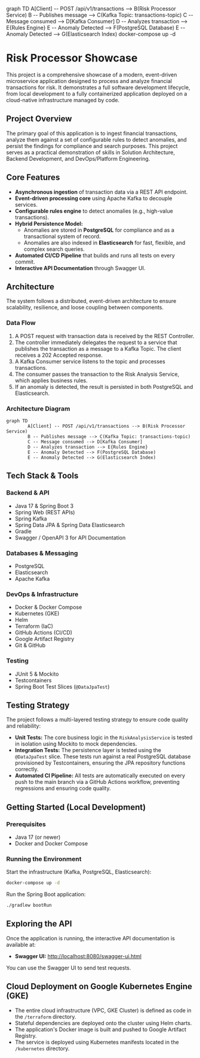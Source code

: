 graph TD
A[Client] -- POST /api/v1/transactions --> B(Risk Processor Service)
B -- Publishes message --> C(Kafka Topic: transactions-topic)
C -- Message consumed --> D[Kafka Consumer]
D -- Analyzes transaction --> E{Rules Engine}
E -- Anomaly Detected --> F(PostgreSQL Database)
E -- Anomaly Detected --> G(Elasticsearch Index)
docker-compose up -d

# Risk Processor Showcase

This project is a comprehensive showcase of a modern, event-driven microservice application designed to process and analyze financial transactions for risk. It demonstrates a full software development lifecycle, from local development to a fully containerized application deployed on a cloud-native infrastructure managed by code.

## Project Overview

The primary goal of this application is to ingest financial transactions, analyze them against a set of configurable rules to detect anomalies, and persist the findings for compliance and search purposes. This project serves as a practical demonstration of skills in Solution Architecture, Backend Development, and DevOps/Platform Engineering.

## Core Features

- **Asynchronous ingestion** of transaction data via a REST API endpoint.
- **Event-driven processing core** using Apache Kafka to decouple services.
- **Configurable rules engine** to detect anomalies (e.g., high-value transactions).
- **Hybrid Persistence Model:**
  - Anomalies are stored in **PostgreSQL** for compliance and as a transactional system of record.
  - Anomalies are also indexed in **Elasticsearch** for fast, flexible, and complex search queries.
- **Automated CI/CD Pipeline** that builds and runs all tests on every commit.
- **Interactive API Documentation** through Swagger UI.

## Architecture

The system follows a distributed, event-driven architecture to ensure scalability, resilience, and loose coupling between components.

### Data Flow

1. A POST request with transaction data is received by the REST Controller.
2. The controller immediately delegates the request to a service that publishes the transaction as a message to a Kafka Topic. The client receives a 202 Accepted response.
3. A Kafka Consumer service listens to the topic and processes transactions.
4. The consumer passes the transaction to the Risk Analysis Service, which applies business rules.
5. If an anomaly is detected, the result is persisted in both PostgreSQL and Elasticsearch.

### Architecture Diagram

```mermaid
graph TD
        A[Client] -- POST /api/v1/transactions --> B(Risk Processor Service)
        B -- Publishes message --> C(Kafka Topic: transactions-topic)
        C -- Message consumed --> D[Kafka Consumer]
        D -- Analyzes transaction --> E{Rules Engine}
        E -- Anomaly Detected --> F(PostgreSQL Database)
        E -- Anomaly Detected --> G(Elasticsearch Index)
```

## Tech Stack & Tools

### Backend & API

- Java 17 & Spring Boot 3
- Spring Web (REST APIs)
- Spring Kafka
- Spring Data JPA & Spring Data Elasticsearch
- Gradle
- Swagger / OpenAPI 3 for API Documentation

### Databases & Messaging

- PostgreSQL
- Elasticsearch
- Apache Kafka

### DevOps & Infrastructure

- Docker & Docker Compose
- Kubernetes (GKE)
- Helm
- Terraform (IaC)
- GitHub Actions (CI/CD)
- Google Artifact Registry
- Git & GitHub

### Testing

- JUnit 5 & Mockito
- Testcontainers
- Spring Boot Test Slices (`@DataJpaTest`)

## Testing Strategy

The project follows a multi-layered testing strategy to ensure code quality and reliability:

- **Unit Tests:** The core business logic in the `RiskAnalysisService` is tested in isolation using Mockito to mock dependencies.
- **Integration Tests:** The persistence layer is tested using the `@DataJpaTest` slice. These tests run against a real PostgreSQL database provisioned by Testcontainers, ensuring the JPA repository functions correctly.
- **Automated CI Pipeline:** All tests are automatically executed on every push to the main branch via a GitHub Actions workflow, preventing regressions and ensuring code quality.

## Getting Started (Local Development)

### Prerequisites

- Java 17 (or newer)
- Docker and Docker Compose

### Running the Environment

Start the infrastructure (Kafka, PostgreSQL, Elasticsearch):

```bash
docker-compose up -d
```

Run the Spring Boot application:

```bash
./gradlew bootRun
```

## Exploring the API

Once the application is running, the interactive API documentation is available at:

- **Swagger UI:** [http://localhost:8080/swagger-ui.html](http://localhost:8080/swagger-ui.html)

You can use the Swagger UI to send test requests.

## Cloud Deployment on Google Kubernetes Engine (GKE)

- The entire cloud infrastructure (VPC, GKE Cluster) is defined as code in the `/terraform` directory.
- Stateful dependencies are deployed onto the cluster using Helm charts.
- The application's Docker image is built and pushed to Google Artifact Registry.
- The service is deployed using Kubernetes manifests located in the `/kubernetes` directory.
